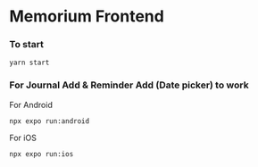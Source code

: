 # Memorium Frontend

### To start
```
yarn start
```

### For Journal Add & Reminder Add (Date picker) to work 

For Android
```
npx expo run:android
```

For iOS
```
npx expo run:ios
```
